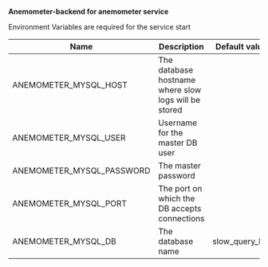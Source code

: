 **Anemometer-backend for anemometer service**

Environment Variables are required for the service start

|Name |  Description | Default value  |
| ------------ | ------------ | ------------ |
| ANEMOMETER_MYSQL_HOST  |The database hostname where slow logs will be stored  |   |
| ANEMOMETER_MYSQL_USER |  Username for the master DB user |   |
| ANEMOMETER_MYSQL_PASSWORD  | The master password  |   |
|ANEMOMETER_MYSQL_PORT   | The port on which the DB accepts connections  |   |
| ANEMOMETER_MYSQL_DB  | The database name  | slow_query_log  |

